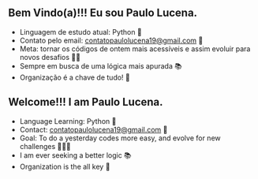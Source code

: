 ## Bem Vindo(a)!!! Eu sou Paulo Lucena.

- Linguagem de estudo atual: Python 🐍
- Contato pelo email: contatopaulolucena19@gmail.com 📩
- Meta: tornar os códigos de ontem mais acessíveis e assim evoluir para novos desafios 🧑‍💻
- Sempre em busca de uma lógica mais apurada 📚
- Organização é a chave de tudo! 🔑

## Welcome!!! I am Paulo Lucena.

- Language Learning: Python 🐍
- Contact: contatopaulolucena19@gmail.com 📩
- Goal: To do a yesterday codes more easy, and evolve for new challenges 🧑🏽‍💻
- I am ever seeking a better logic 📚
- Organization is the all key 🔑
